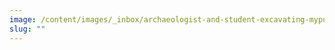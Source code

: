 ```yaml
---
image: /content/images/_inbox/archaeologist-and-student-excavating-mypurgatoryyears-royalty-free-getty-images-176511372.png
slug: ""
---
```

